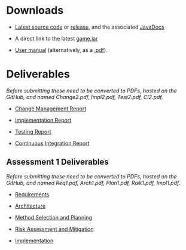 # Downloads #

- [Latest source code](https://github.com/dmk940/ENG1) or [release](https://github.com/dmk940/ENG1/releases/latest), and the associated [JavaDocs](https://dmk940.github.io/ENG1/javadocs/index.html)

- A direct link to the latest [game.jar](https://raw.githubusercontent.com/dmk940/ENG1/master/game.jar)

- [User manual](https://dmk940.github.io/ENG1/user_manual) (alternatively, as a [.pdf](https://raw.githubusercontent.com/dmk940/ENG1/docs/user_manual.pdf)).

# Deliverables #

_Before submitting these need to be converted to PDFs, hosted on the GitHub, and named Change2.pdf, Impl2.pdf, Test2.pdf, CI2.pdf._

-  [Change Management Report](https://docs.google.com/document/d/1fJNhM1hIgq8jTjLIWI9mm0rVmfdJC5XLgA4qqQ1VfM0/edit) 

- [Implementation Report](https://docs.google.com/document/d/1FBVD_6HIKa3srIV6r3XkTGi4hUGbE6B0pHvTVXktcWc/edit)

- [Testing Report](https://docs.google.com/document/d/1hwlQs7BF9OWVm3MtpqgTGmGukMEiHgTmsVl9sVvutvU/edit)

- [Continuous Integration Report](https://docs.google.com/document/d/1uPOeCuq9njOT-iumFfcvIN9Zi4aBj53KgcBZkbaZHK0/edit)

## Assessment 1 Deliverables ##

_Before submitting these need to be converted to PDFs, hosted on the GitHub, and named Req1.pdf, Arch1.pdf, Plan1.pdf, Risk1.pdf, Impl1.pdf._

- [Requirements](https://docs.google.com/document/d/19fdPYbHeBCcetLBsKJ8jMJbGSVPP-ZfQ/edit)

- [Architecture](https://docs.google.com/document/d/14XOxfdx9k772uunp7oCNqeZKcUW2ZWd8/edit)

- [Method Selection and Planning](https://docs.google.com/document/d/1Ivn8EV0VX260AtbZe619-eBnOeSSp96V/edit)

- [Risk Assessment and Mitigation](https://docs.google.com/document/d/1ZHW2Zr0Uzeh3p1G3WjoQ8qIvs57g-JPO/edit)

- [Implementation](https://docs.google.com/document/d/1ggVM43uvi_uNcGo4uPQ4EkgkYMznGn4k/edit)



